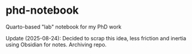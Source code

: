 # phd-notebook
Quarto-based "lab" notebook for my PhD work

Update (2025-08-24): Decided to scrap this idea, less friction and inertia using Obsidian for notes. Archiving repo.
